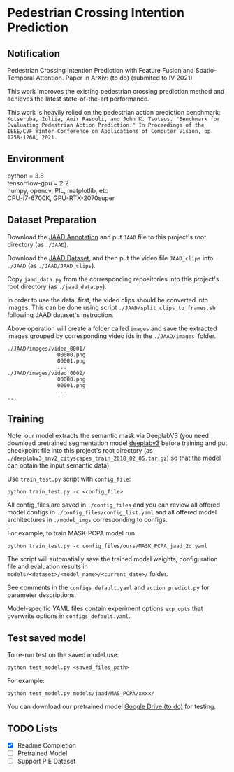 # Pedestrian Crossing Intention Prediction  
  
## Notification  

Pedestrian Crossing Intention Prediction with Feature Fusion and Spatio-Temporal Attention.
Paper in ArXiv: (to do) (submited to IV 2021)  

This work improves the existing pedestrian crossing prediction method and achieves the latest state-of-the-art performance.    

This work is heavily relied on the pedestrian action prediction benchmark: `Kotseruba, Iuliia, Amir Rasouli, and John K. Tsotsos. "Benchmark for Evaluating Pedestrian Action Prediction." In Proceedings of the IEEE/CVF Winter Conference on Applications of Computer Vision, pp. 1258-1268, 2021.`

## Environment 

python = 3.8  
tensorflow-gpu = 2.2   
numpy, opencv, PIL, matplotlib, etc  
CPU-i7-6700K, GPU-RTX-2070super  

## Dataset Preparation  

Download the [JAAD Annotation](https://github.com/ykotseruba/JAAD) and put `JAAD` file to this project's root directory (as `./JAAD`).  

Download the [JAAD Dataset](http://data.nvision2.eecs.yorku.ca/JAAD_dataset/), and then put the video file `JAAD_clips` into `./JAAD` (as `./JAAD/JAAD_clips`).  

Copy `jaad_data.py` from the corresponding repositories into this project's root directory (as `./jaad_data.py`).  

In order to use the data, first, the video clips should be converted into images. This can be done using script `./JAAD/split_clips_to_frames.sh` following JAAD dataset's instruction.  

Above operation will create a folder called `images` and save the extracted images grouped by corresponding video ids in the `./JAAD/images `folder.  
```
./JAAD/images/video_0001/
				00000.png
				00001.png
				...
./JAAD/images/video_0002/
				00000.png
				00001.png
				...		
...
```
## Training   

Note: our model extracts the semantic mask via DeeplabV3 (you need download pretrained segmentation model [deeplabv3](http://download.tensorflow.org/models/deeplabv3_mnv2_cityscapes_train_2018_02_05.tar.gz) before training and put checkpoint file into this project's root directory (as `./deeplabv3_mnv2_cityscapes_train_2018_02_05.tar.gz`) so that the model can obtain the input semantic data).    

Use `train_test.py` script with `config_file`:
```
python train_test.py -c <config_file>
```

All config_files are saved in `./config_files` and you can review all offered model configs in `./config_files/config_list.yaml` and all offered model architectures in `./model_imgs` corresponding to configs.  

For example, to train MASK-PCPA model run:  

```
python train_test.py -c config_files/ours/MASK_PCPA_jaad_2d.yaml
```  

The script will automatially save the trained model weights, configuration file and evaluation results in `models/<dataset>/<model_name>/<current_date>/` folder.

See comments in the `configs_default.yaml` and `action_predict.py` for parameter descriptions.

Model-specific YAML files contain experiment options `exp_opts` that overwrite options in `configs_default.yaml`.  


## Test saved model  

To re-run test on the saved model use:  

```
python test_model.py <saved_files_path>
```

For example:  
```
python test_model.py models/jaad/MAS_PCPA/xxxx/
```  

You can download our pretrained model [Google Drive (to do)](https://drive.google.com/drive/) for testing.  

## TODO Lists

- [x] Readme Completion
- [ ] Pretrained Model
- [ ] Support PIE Dataset
